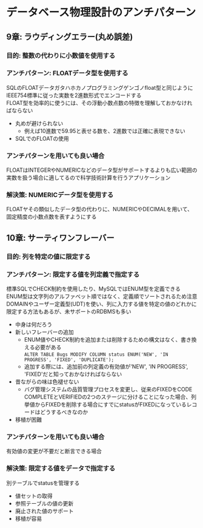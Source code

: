 # データベース物理設計のアンチパターン
## 9章: ラウディングエラー(丸め誤差)
### 目的: 整数の代わりに小数値を使用する
### アンチパターン: FLOATデータ型を使用する
SQLのFLOATデータガタハホカノプログラミングゲンゴノfloat型と同じようにIEEE754標準に従った実数を2進数形式でエンコードする  
FLOAT型を効率的に使うには、その浮動小数点数の特徴を理解しておかなければならない

- 丸めが避けられない
    - 例えば10進数で59.95と表せる数を、2進数では正確に表現できない
- SQLでのFLOATの使用

### アンチパターンを用いても良い場合
FLOATはINTEGERやNUMERICなどのデータ型がサポートするよりも広い範囲の実数を扱う場合に適してるので科学技術計算を行うアプリケーション

### 解決策: NUMERICデータ型を使用する
FLOATヤその類似したデータ型の代わりに、NUMERICやDECIMALを用いて、固定精度の小数点数を表すようにする

## 10章: サーティワンフレーバー
### 目的: 列を特定の値に限定する
### アンチパターン: 限定する値を列定義で指定する
標準SQLでCHECK制約を使用したり、MySQLではENUM型を定義できる  
ENUM型は文字列のアルファベット順ではなく、定義順でソートされるため注意  
DOMAINやユーザー定義型(UDT)を使い、列に入力する値を特定の値のどれかに限定する方法もあるが、未サポートのRDBMSも多い  

- 中身は何だろう
- 新しいフレーバーの追加
    - ENUM値やCHECK制約を追加または削除するための構文はなく、書き換える必要がある  
    ``` ALTER TABLE Bugs MODIFY COLUMN status ENUM('NEW', 'IN PROGRESS', 'FIXED', 'DUPLICATE');  ```
    - 追加する際には、追加前の列定義の有効値が'NEW', 'IN PROGRESS', 'FIXED'だと知っておかなければならない
- 昔ながらの味は色褪せない
    - バグ管理システムの品質管理プロセスを変更し、従来のFIXEDをCODE COMPLETEとVERIFIEDの2つのステージに分けることになった場合、列挙値からFIXEDを削除する場合にすでにstatusがFIXEDになっているレコードはどうするべきなのか
- 移植が困難

### アンチパターンを用いても良い場合
有効値の変更が不要だと断言できる場合

### 解決策: 限定する値をデータで指定する
別テーブルでstatusを管理する
- 値セットの取得
- 参照テーブルの値の更新
- 廃止された値のサポート
- 移植が容易


